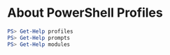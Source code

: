 # About PowerShell Profiles

```powershell
PS> Get-Help profiles
PS> Get-Help prompts
PS> Get-Help modules
```
